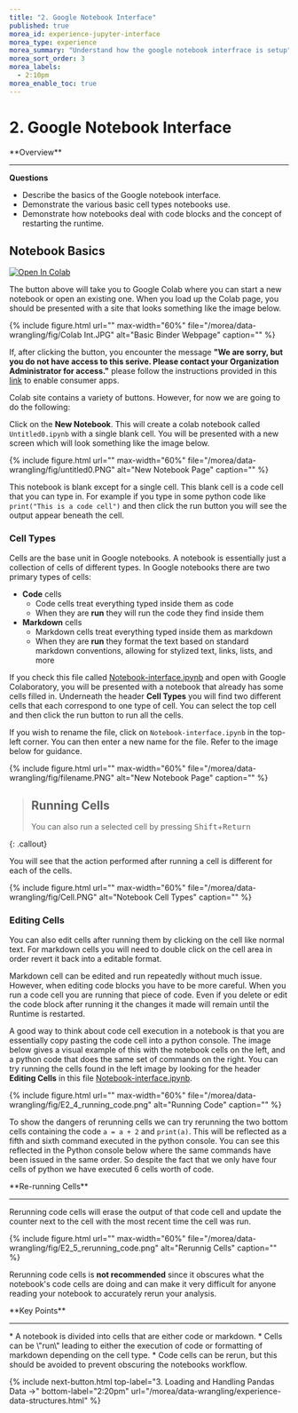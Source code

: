 ```yaml
---
title: "2. Google Notebook Interface"
published: true
morea_id: experience-jupyter-interface
morea_type: experience
morea_summary: "Understand how the google notebook interfrace is setup"
morea_sort_order: 3
morea_labels:
  - 2:10pm
morea_enable_toc: true
---
```


# 2. Google Notebook Interface

<div class="alert alert-success mt-3" role="alert" markdown="1">
<i class="fa-solid fa-globe fa-xl"></i> **Overview**
<hr/>

**Questions**
* Describe the basics of the Google notebook interface.
* Demonstrate the various basic cell types notebooks use.
* Demonstrate how notebooks deal with code blocks and the concept of restarting the runtime.

</div>

## Notebook Basics

[![Open In Colab](https://colab.research.google.com/assets/colab-badge.svg)](https://colab.research.google.com/)

The button above will take you to Google Colab where you can start a new notebook or open an existing one. When you load up the Colab page, you should be presented with a site that looks something like the image below.

{% include figure.html url="" max-width="60%" file="/morea/data-wrangling/fig/Colab Int.JPG" alt="Basic Binder Webpage" caption="" %}

If, after clicking the button, you encounter the message **"We are sorry, but you do not have access to this serive. Please contact your Organization Administrator for access."** please follow the instructions provided in this [link](https://www.hawaii.edu/askus/1649) to enable consumer apps.

Colab site contains a variety of buttons. However, for now we are going to do the following:

Click on the **New Notebook**. This will create a colab notebook called `Untitled0.ipynb` with a single blank cell. You will be presented with a new screen which will look something like the image below.

{% include figure.html url="" max-width="60%" file="/morea/data-wrangling/fig/untitled0.PNG" alt="New Notebook Page" caption="" %}

This notebook is blank except for a single cell. This blank cell is a code cell that you can type in. For example if you type in some python code like `print("This is a code cell")` and then click the run button you will see the output appear beneath the cell.

### Cell Types

Cells are the base unit in Google notebooks. A notebook is essentially just a collection of cells of different types. In Google notebooks there are two primary types of cells:

- **Code** cells
  - Code cells treat everything typed inside them as code
  - When they are **run** they will run the code they find inside them
- **Markdown** cells
  - Markdown cells treat everything typed inside them as markdown
  - When they are **run** they format the text based on standard markdown conventions, allowing for stylized text, links, lists, and more

If you check this file called [Notebook-interface.ipynb](https://drive.google.com/file/d/1lc80NKTEz0vFF0s_VpZezMHpkTzxkM4x/view?usp=sharing) and open with Google Colaboratory, you will be presented with a notebook that already has some cells filled in. Underneath the header **Cell Types** you will find two different cells that each correspond to one type of cell. You can select the top cell and then click the run button to run all the cells.

If you wish to rename the file, click on `Notebook-interface.ipynb` in the top-left corner. You can then enter a new name for the file. Refer to the image below for guidance.

{% include figure.html url="" max-width="60%" file="/morea/data-wrangling/fig/filename.PNG" alt="New Notebook Page" caption="" %}

> ## Running Cells
>
> You can also run a selected cell by pressing <kbd>Shift</kbd>+<kbd>Return</kbd>
>
{: .callout}

You will see that the action performed after running a cell is different for each of the cells.

{% include figure.html url="" max-width="60%" file="/morea/data-wrangling/fig/Cell.PNG" alt="Notebook Cell Types" caption="" %}


### Editing Cells

You can also edit cells after running them by clicking on the cell like normal text. For markdown cells you will need to double click on the cell area in order revert it back into a editable format.

Markdown cell can be edited and run repeatedly without much issue. However, when editing code blocks you have to be more careful. When you run a code cell you are running that piece of code. Even if you delete or edit the code block after running it the changes it made will remain until the Runtime is restarted.

A good way to think about code cell execution in a notebook is that you are essentially copy pasting the code cell into a python console. The image below gives a visual example of this with the notebook cells on the left, and a python code that does the same set of commands on the right. You can try running the cells found in the left image by looking for the header **Editing Cells** in this file [Notebook-interface.ipynb](https://drive.google.com/file/d/1lc80NKTEz0vFF0s_VpZezMHpkTzxkM4x/view?usp=sharing).

{% include figure.html url="" max-width="60%" file="/morea/data-wrangling/fig/E2_4_running_code.png" alt="Running Code" caption="" %}


To show the dangers of rerunning cells we can try rerunning the two bottom cells containing the code `a = a + 2` and `print(a)`. This will be reflected as a fifth and sixth command executed in the python console. You can see this reflected in the Python console below where the same commands have been issued in the same order. So despite the fact that we only have four cells of python we have executed 6 cells worth of code.

<div class="alert alert-info" role="alert" markdown="1">
<i class="fa-solid fa-circle-info fa-xl"></i> **Re-running Cells**
<hr/>

Rerunning code cells will erase the output of that code cell and update the counter next to the cell with the most recent time the cell was run.

</div>

{% include figure.html url="" max-width="60%" file="/morea/data-wrangling/fig/E2_5_rerunning_code.png" alt="Rerunnig Cells" caption="" %}


Rerunning code cells is **not recommended** since it obscures what the notebook's code cells are doing and can make it very difficult for anyone reading your notebook to accurately rerun your analysis.


<div class="alert alert-success mt-3" role="alert" markdown="1">
<i class="fa-solid fa-globe fa-xl"></i> **Key Points**
<hr/>
* A notebook is divided into cells that are either code or markdown.
* Cells can be \"run\" leading to either the execution of code or formatting of markdown depending on the cell type.
* Code cells can be rerun, but this should be avoided to prevent obscuring the notebooks workflow.
</div>



{% include next-button.html 
           top-label="3. Loading and Handling Pandas Data ->" 
           bottom-label="2:20pm" 
           url="/morea/data-wrangling/experience-data-structures.html" %}
